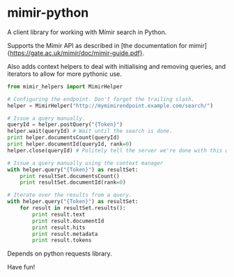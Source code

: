 # mimir-python

A client library for working with Mímir search in Python.

Supports the Mímir API as described in [the documentation for mimir]{https://gate.ac.uk/mimir/doc/mimir-guide.pdf}.

Also adds context helpers to deal with initialising and removing queries, and iterators to allow for more pythonic use. 

```python
from mimir_helpers import MimirHelper

# Configuring the endpoint. Don't forget the trailing slash.
helper = MimirHelper("http://mymimirendpoint.example.com/search/") 

# Issue a query manually.
queryId = helper.postQuery("{Token}")
helper.wait(queryId) # Wait until the search is done.
print helper.documentsCount(queryId)
print helper.documentId(queryId, rank=0)
helper.close(queryId) # Politely tell the server we're done with this query.

# Issue a query manually using the context manager
with helper.query("{Token}") as resultSet:
	print resultSet.documentsCount()
	print resultSet.documentId(rank=0)

# Iterate over the results from a query.
with helper.query("{Token}") as resultSet:
	for result in resultSet.results():
		print result.text
		print result.documentId
		print result.hits
		print result.metadata
		print result.tokens
```

Depends on python requests library.

Have fun!